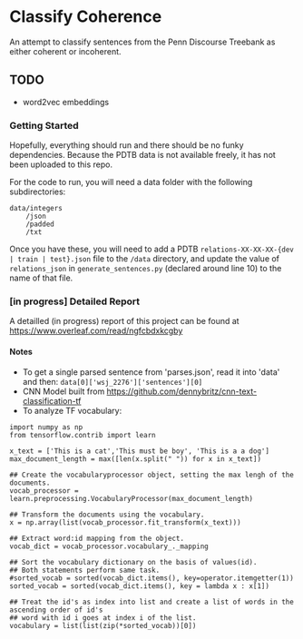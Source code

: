 # Classify Coherence
An attempt to classify sentences from the Penn Discourse Treebank as either coherent or incoherent. 

## TODO
- word2vec embeddings 

### Getting Started
Hopefully, everything should run and there should be no funky dependencies. 
Because the PDTB data is not available freely, it has not been uploaded to this repo. 

For the code to run, you will need a data folder with the following subdirectories:

```
data/integers
    /json
    /padded
    /txt
```
Once you have these, you will need to add a PDTB `relations-XX-XX-XX-{dev | train | test}.json` file to the `/data` directory, and update the value of `relations_json` in `generate_sentences.py` (declared around line 10) to the name of that file. 

### [in progress] Detailed Report
A detailled (in progress) report of this project can be found at https://www.overleaf.com/read/ngfcbdxkcgby

#### Notes

- To get a single parsed sentence from 'parses.json', read it into 'data' and then: `data[0]['wsj_2276']['sentences'][0]`
- CNN Model built from https://github.com/dennybritz/cnn-text-classification-tf
- To analyze TF vocabulary:
```
import numpy as np
from tensorflow.contrib import learn

x_text = ['This is a cat','This must be boy', 'This is a a dog']
max_document_length = max([len(x.split(" ")) for x in x_text])

## Create the vocabularyprocessor object, setting the max lengh of the documents.
vocab_processor = learn.preprocessing.VocabularyProcessor(max_document_length)

## Transform the documents using the vocabulary.
x = np.array(list(vocab_processor.fit_transform(x_text)))    

## Extract word:id mapping from the object.
vocab_dict = vocab_processor.vocabulary_._mapping

## Sort the vocabulary dictionary on the basis of values(id).
## Both statements perform same task.
#sorted_vocab = sorted(vocab_dict.items(), key=operator.itemgetter(1))
sorted_vocab = sorted(vocab_dict.items(), key = lambda x : x[1])

## Treat the id's as index into list and create a list of words in the ascending order of id's
## word with id i goes at index i of the list.
vocabulary = list(list(zip(*sorted_vocab))[0])
``` 